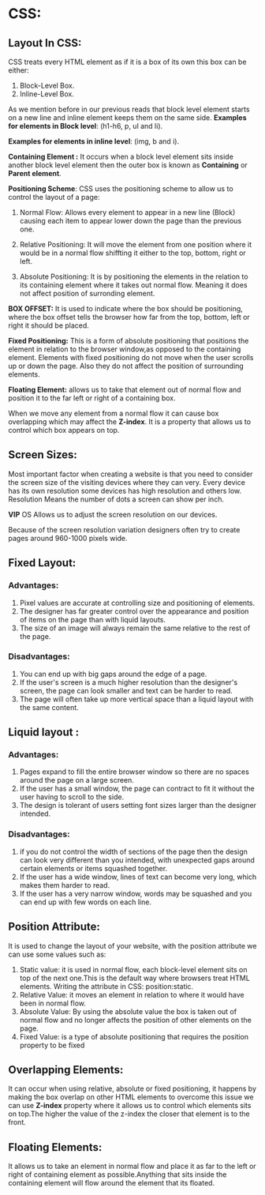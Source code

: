 # CSS:
## Layout In CSS:
CSS treats every HTML element as if it is a box of its own this box can be either:
1. Block-Level Box.
2. Inline-Level Box.

As we mention before in our previous reads that block level element starts on a new line and inline element keeps them on the same side.
**Examples for elements in Block level**: 
(h1-h6, p, ul and li).

**Examples for elements in inline level**:
(img, b and i).

**Containing Element :** 
It occurs when a block level element sits inside another block level element then the outer box is known as **Containing** or **Parent element**.

**Positioning Scheme**:
CSS uses the positioning scheme to allow us to control the layout of a page:
 1. Normal Flow: Allows every element to appear in a new line (Block) causing each item to appear lower down the page than the previous one.

 2. Relative Positioning: It will move the element from one position where it would be in a normal flow shiffting it either to the top, bottom, right or left.

 3. Absolute Positioning: It is by positioning the elements in the relation to its containing element where it takes out normal flow. Meaning it does not affect position of surronding element.

**BOX OFFSET:**
It is used to indicate where the box should be positioning, where the box offset tells the browser how far from the top, bottom, left or right it should be placed.

**Fixed Positioning:** This is a form of absolute positioning that positions the element in relation to the browser window,as opposed to the containing element. Elements with fixed positioning do not move when the user scrolls up or down the page. Also they do not affect the position of surrounding elements.

**Floating Element:** allows us to take that element out of normal flow and position it to the far left or right of a containing box.

When we move any element from a normal flow it can cause box overlapping which may affect the **Z-index**. It is a property that allows us to control which box appears on top.

## Screen Sizes:
Most important factor when creating a website is that you need to consider the screen size of the visiting devices where they can very. Every device has its own resolution some devices has high resolution and others low. Resolution Means the number of dots a screen can show per inch.

**VIP** OS Allows us to adjust the screen resolution on our devices.

Because of the screen resolution variation designers often try to create pages around 960-1000 pixels wide.

## Fixed Layout:
### Advantages:
1. Pixel values are accurate at controlling size and positioning of elements.
2. The designer has far greater control over the appearance and position of items on the page than with liquid layouts.
3. The size of an image will always remain the same relative to the rest of the page.

### Disadvantages:
1. You can end up with big gaps around the edge of a page.
2. If the user's screen is a much higher resolution than the designer's screen, the page can look smaller and text can be harder to read.
3. The page will often take up more vertical space than a liquid layout with the same content.

## Liquid layout :
### Advantages:
1. Pages expand to fill the entire browser window so there are no spaces around the page on a large screen.
2. If the user has a small window, the page can contract to fit it without the user having to scroll to the side.
3. The design is tolerant of users setting font sizes larger than the designer intended.

### Disadvantages:
1. if you do not control the width of sections of the page then the design can look very different than you intended, with unexpected gaps around certain elements or items squashed together.
2. If the user has a wide window, lines of text can become very long, which makes them harder to read.
3. If the user has a very narrow window, words may be squashed and you can end up with few words on each line.

## Position Attribute:
It is used to change the layout of your website, with the position attribute we can use some values such as:
 1. Static value: it is used in normal flow, each block-level element sits on top of the next one.This is the default way where browsers treat HTML elements. Writing the attribute in CSS: position:static.
 2. Relative Value: it moves an element in relation to where it would have been in normal flow.
 3. Absolute Value: By using the absolute value the box is taken out  of normal flow and no longer affects the 
 position of other elements on the page.
 4. Fixed Value: is a type of absolute positioning that requires the position property to be fixed

## Overlapping Elements: 
It can occur when using relative, absolute or fixed positioning, it happens by making the box overlap on other HTML elements to overcome this issue we can use **Z-index** property where it allows us to control which elements sits on top.The higher the value of the z-index the closer that element is to the front.

## Floating Elements: 
It allows us to take an element in normal flow and place it as far to the left or right of containing element as possible.Anything that sits inside the containing element will flow around the element that its floated.